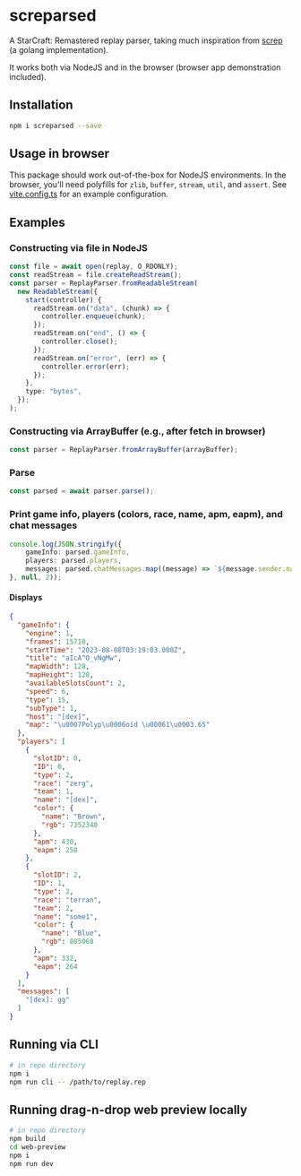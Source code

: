 # screparsed

A StarCraft: Remastered replay parser, taking much inspiration from [screp](https://github.com/icza/screp) (a golang implementation).

It works both via NodeJS and in the browser (browser app demonstration included).

## Installation

```bash
npm i screparsed --save
```

## Usage in browser

This package should work out-of-the-box for NodeJS environments. In the browser, you'll need polyfills for `zlib`, `buffer`, `stream`,
`util`, and `assert`. See [vite.config.ts](web-preview/vite.config.ts) for an example configuration.

## Examples

### Constructing via file in NodeJS
```typescript
const file = await open(replay, O_RDONLY);
const readStream = file.createReadStream();
const parser = ReplayParser.fromReadableStream(
  new ReadableStream({
    start(controller) {
      readStream.on("data", (chunk) => {
        controller.enqueue(chunk);
      });
      readStream.on("end", () => {
        controller.close();
      });
      readStream.on("error", (err) => {
        controller.error(err);
      });
    },
    type: "bytes",
  });
);
```

### Constructing via ArrayBuffer (e.g., after fetch in browser)
```typescript
const parser = ReplayParser.fromArrayBuffer(arrayBuffer);
```

### Parse
```typescript
const parsed = await parser.parse();
```

### Print game info, players (colors, race, name, apm, eapm), and chat messages
```typescript
console.log(JSON.stringify({
    gameInfo: parsed.gameInfo,
    players: parsed.players,
    messages: parsed.chatMessages.map((message) => `${message.sender.name}: ${message.message}`),
}, null, 2));
```

#### Displays
```json
{
  "gameInfo": {
    "engine": 1,
    "frames": 15710,
    "startTime": "2023-08-08T03:19:03.000Z",
    "title": "aIcA^O_vNgMw",
    "mapWidth": 128,
    "mapHeight": 128,
    "availableSlotsCount": 2,
    "speed": 6,
    "type": 15,
    "subType": 1,
    "host": "[dex]",
    "map": "\u0007Polyp\u0006oid \u00061\u0003.65"
  },
  "players": [
    {
      "slotID": 0,
      "ID": 0,
      "type": 2,
      "race": "zerg",
      "team": 1,
      "name": "[dex]",
      "color": {
        "name": "Brown",
        "rgb": 7352340
      },
      "apm": 430,
      "eapm": 258
    },
    {
      "slotID": 2,
      "ID": 1,
      "type": 2,
      "race": "terran",
      "team": 2,
      "name": "some1",
      "color": {
        "name": "Blue",
        "rgb": 805068
      },
      "apm": 332,
      "eapm": 264
    }
  ],
  "messages": [
    "[dex]: gg"
  ]
}
```

## Running via CLI
```bash
# in repo directory
npm i
npm run cli -- /path/to/replay.rep
```

## Running drag-n-drop web preview locally
```bash
# in repo directory
npm build
cd web-preview
npm i
npm run dev
```